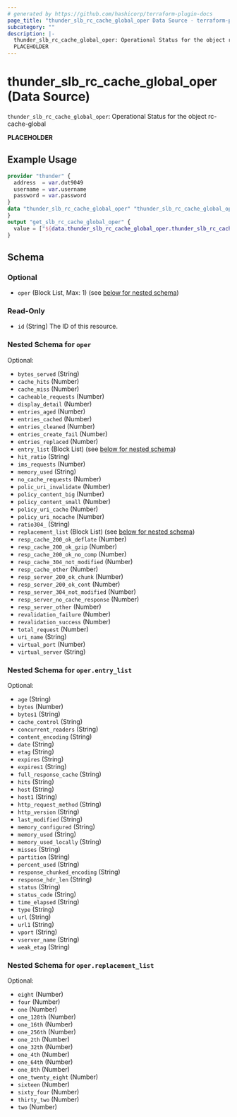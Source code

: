 ```yaml
---
# generated by https://github.com/hashicorp/terraform-plugin-docs
page_title: "thunder_slb_rc_cache_global_oper Data Source - terraform-provider-thunder"
subcategory: ""
description: |-
  thunder_slb_rc_cache_global_oper: Operational Status for the object rc-cache-global
  PLACEHOLDER
---
```


# thunder_slb_rc_cache_global_oper (Data Source)

`thunder_slb_rc_cache_global_oper`: Operational Status for the object rc-cache-global

__PLACEHOLDER__

## Example Usage

```terraform
provider "thunder" {
  address  = var.dut9049
  username = var.username
  password = var.password
}
data "thunder_slb_rc_cache_global_oper" "thunder_slb_rc_cache_global_oper" {
}
output "get_slb_rc_cache_global_oper" {
  value = ["${data.thunder_slb_rc_cache_global_oper.thunder_slb_rc_cache_global_oper}"]
}
```

<!-- schema generated by tfplugindocs -->
## Schema

### Optional

- `oper` (Block List, Max: 1) (see [below for nested schema](#nestedblock--oper))

### Read-Only

- `id` (String) The ID of this resource.

<a id="nestedblock--oper"></a>
### Nested Schema for `oper`

Optional:

- `bytes_served` (String)
- `cache_hits` (Number)
- `cache_miss` (Number)
- `cacheable_requests` (Number)
- `display_detail` (Number)
- `entries_aged` (Number)
- `entries_cached` (Number)
- `entries_cleaned` (Number)
- `entries_create_fail` (Number)
- `entries_replaced` (Number)
- `entry_list` (Block List) (see [below for nested schema](#nestedblock--oper--entry_list))
- `hit_ratio` (String)
- `ims_requests` (Number)
- `memory_used` (String)
- `no_cache_requests` (Number)
- `polic_uri_invalidate` (Number)
- `policy_content_big` (Number)
- `policy_content_small` (Number)
- `policy_uri_cache` (Number)
- `policy_uri_nocache` (Number)
- `ratio304_` (String)
- `replacement_list` (Block List) (see [below for nested schema](#nestedblock--oper--replacement_list))
- `resp_cache_200_ok_deflate` (Number)
- `resp_cache_200_ok_gzip` (Number)
- `resp_cache_200_ok_no_comp` (Number)
- `resp_cache_304_not_modified` (Number)
- `resp_cache_other` (Number)
- `resp_server_200_ok_chunk` (Number)
- `resp_server_200_ok_cont` (Number)
- `resp_server_304_not_modified` (Number)
- `resp_server_no_cache_response` (Number)
- `resp_server_other` (Number)
- `revalidation_failure` (Number)
- `revalidation_success` (Number)
- `total_request` (Number)
- `uri_name` (String)
- `virtual_port` (Number)
- `virtual_server` (String)

<a id="nestedblock--oper--entry_list"></a>
### Nested Schema for `oper.entry_list`

Optional:

- `age` (String)
- `bytes` (Number)
- `bytes1` (String)
- `cache_control` (String)
- `concurrent_readers` (String)
- `content_encoding` (String)
- `date` (String)
- `etag` (String)
- `expires` (String)
- `expires1` (String)
- `full_response_cache` (String)
- `hits` (String)
- `host` (String)
- `host1` (String)
- `http_request_method` (String)
- `http_version` (String)
- `last_modified` (String)
- `memory_configured` (String)
- `memory_used` (String)
- `memory_used_locally` (String)
- `misses` (String)
- `partition` (String)
- `percent_used` (String)
- `response_chunked_encoding` (String)
- `response_hdr_len` (String)
- `status` (String)
- `status_code` (String)
- `time_elapsed` (String)
- `type` (String)
- `url` (String)
- `url1` (String)
- `vport` (String)
- `vserver_name` (String)
- `weak_etag` (String)


<a id="nestedblock--oper--replacement_list"></a>
### Nested Schema for `oper.replacement_list`

Optional:

- `eight` (Number)
- `four` (Number)
- `one` (Number)
- `one_128th` (Number)
- `one_16th` (Number)
- `one_256th` (Number)
- `one_2th` (Number)
- `one_32th` (Number)
- `one_4th` (Number)
- `one_64th` (Number)
- `one_8th` (Number)
- `one_twenty_eight` (Number)
- `sixteen` (Number)
- `sixty_four` (Number)
- `thirty_two` (Number)
- `two` (Number)


